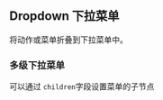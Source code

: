 <div class="demo-header">
<p class="overviewicon">
  <span class="wapi-form-usercontact"/>
</p>

## Dropdown 下拉菜单

<nova-uxlink widget-name="Dropdown"></nova-uxlink>

将动作或菜单折叠到下拉菜单中。

</div>

### 多级下拉菜单

可以通过 `children`字段设置菜单的子节点

<nova-demo-view link="dropdown/multi-level"></nova-demo-view>


